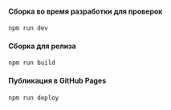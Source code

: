 #### Сборка во время разработки для проверок
```
npm run dev
```
#### Сборка для релиза
```
npm run build
```
#### Публикация в GitHub Pages
```
npm run deploy
```

